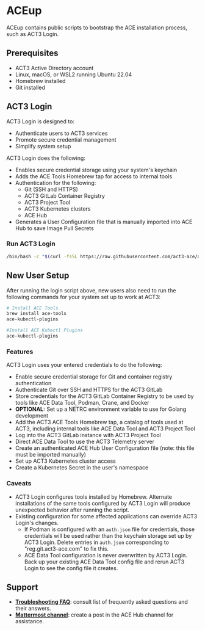 # ACEup

ACEup contains public scripts to bootstrap the ACE installation process, such as ACT3 Login.

## Prerequisites

- ACT3 Active Directory account
- Linux, macOS, or WSL2 running Ubuntu 22.04
- Homebrew installed
- Git installed

## ACT3 Login

ACT3 Login is designed to:

- Authenticate users to ACT3 services
- Promote secure credential management
- Simplify system setup

ACT3 Login does the following:

- Enables secure credential storage using your system's keychain
- Adds the ACE Tools Homebrew tap for access to internal tools
- Authentication for the following:
  - Git (SSH and HTTPS)
  - ACT3 GitLab Container Registry
  - ACT3 Project Tool
  - ACT3 Kubernetes clusters
  - ACE Hub
- Generates a User Configuration file that is manually imported into ACE Hub to save Image Pull Secrets

### Run ACT3 Login

```sh
/bin/bash -c "$(curl -fsSL https://raw.githubusercontent.com/act3-ace/aceup/main/act3-login)"
```

## New User Setup

After running the login script above, new users also need to run the following commands for your system set up to work at ACT3:

```sh
# Install ACE Tools
brew install ace-tools
ace-kubectl-plugins
```

```sh
#Install ACE Kubectl Plugins
ace-kubectl-plugins
```

### Features

ACT3 Login uses your entered credentials to do the following:

- Enable secure credential storage for Git and container registry authentication
- Authenticate Git over SSH and HTTPS for the ACT3 GitLab
- Store credentials for the ACT3 GitLab Container Registry to be used by tools like ACE Data Tool, Podman, Crane, and Docker
- **OPTIONAL:** Set up a NETRC environment variable to use for Golang development
- Add the ACT3 ACE Tools Homebrew tap, a catalog of tools used at ACT3, including internal tools like ACE Data Tool and ACT3 Project Tool
- Log into the ACT3 GitLab instance with ACT3 Project Tool
- Direct ACE Data Tool to use the ACT3 Telemetry server
- Create an authenticated ACE Hub User Configuration file (note: this file must be imported manually)
- Set up ACT3 Kubernetes cluster access
- Create a Kubernetes Secret in the user's namespace

### Caveats

- ACT3 Login configures tools installed by Homebrew. Alternate installations of the same tools configured by ACT3 Login will produce unexpected behavior after running the script.
- Existing configuration for some affected applications can override ACT3 Login's changes.
  - If Podman is configured with an `auth.json` file for credentials, those credentials will be used rather than the keychain storage set up by ACT3 Login. Delete entries in `auth.json` corresponding to "reg.git.act3-ace.com" to fix this.
  - ACE Data Tool configuration is never overwritten by ACT3 Login. Back up your existing ACE Data Tool config file and rerun ACT3 Login to see the config file it creates.

## Support

- **[Troubleshooting FAQ](docs/troubleshooting-faq.md)**: consult list of frequently asked questions and their answers.
- **[Mattermost channel](https://chat.git.act3-ace.com/act3/channels/devops)**: create a post in the ACE Hub channel for assistance.
